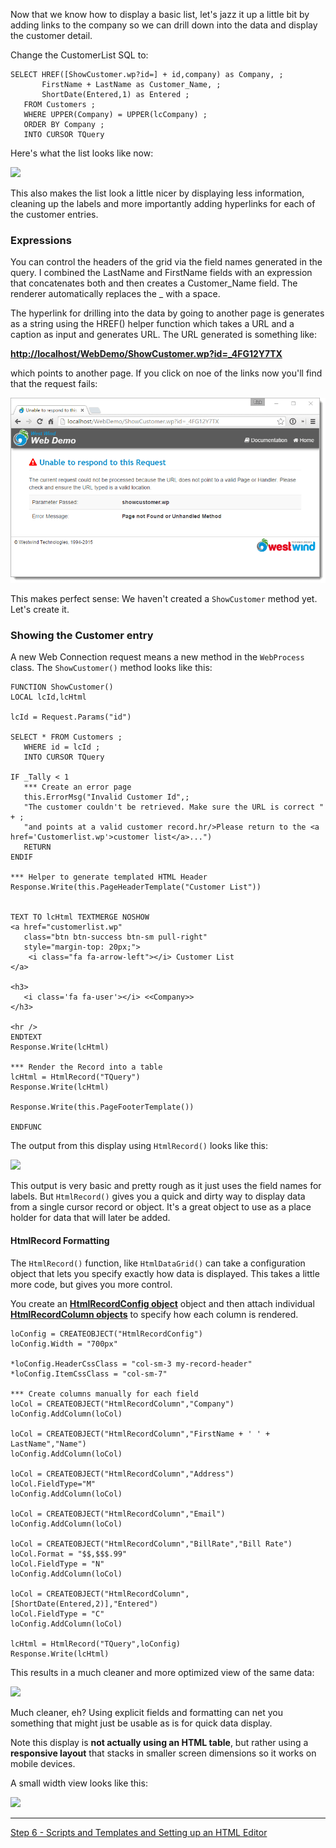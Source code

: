 ﻿Now that we know how to display a basic list, let's jazz it up a little bit by adding links to the company so we can drill down into the data and display the customer detail.

Change the CustomerList SQL to:

```foxpro
SELECT HREF([ShowCustomer.wp?id=] + id,company) as Company, ;
       FirstName + LastName as Customer_Name, ;
       ShortDate(Entered,1) as Entered ;
   FROM Customers ;
   WHERE UPPER(Company) = UPPER(lcCompany) ;
   ORDER BY Company ;
   INTO CURSOR TQuery      
```

Here's what the list looks like now:

![](//images/stepbystep/CustDataLink.png)

This also makes the list look a little nicer by displaying less information, cleaning up the labels and more importantly adding hyperlinks for each of the customer entries. 

### Expressions
You can control the headers of the grid via the field names generated in the query. I combined the LastName and FirstName fields with an expression that concatenates both and then creates a Customer_Name field. The renderer automatically replaces the _ with a space.

The hyperlink for drilling into the data by going to another page is generates as a string using the HREF() helper function which takes a URL and a caption as input and generates URL. The URL generated is something like:

**<a href="http://localhost/webdemo/showcustomer.wp?id=_4fg12y7tx" target="top">http://localhost/WebDemo/ShowCustomer.wp?id=_4FG12Y7TX</a>**

which points to another page. If you click on noe of the links now you'll find that the request fails:


![](IMAGES/stepbystep/ErrorNoMethodFound.png)

This makes perfect sense: We haven't created a `ShowCustomer` method yet. Let's create it.

### Showing the Customer entry
A new Web Connection request means a new method in the `WebProcess` class. The `ShowCustomer()` method looks like this:

```foxpro
FUNCTION ShowCustomer()
LOCAL lcId,lcHtml

lcId = Request.Params("id")

SELECT * FROM Customers ;
   WHERE id = lcId ;
   INTO CURSOR TQuery

IF _Tally < 1
   *** Create an error page
   this.ErrorMsg("Invalid Customer Id",;
   "The customer couldn't be retrieved. Make sure the URL is correct " + ;
   "and points at a valid customer record.hr/>Please return to the <a href='Customerlist.wp'>customer list</a>...")
   RETURN 
ENDIF

*** Helper to generate templated HTML Header
Response.Write(this.PageHeaderTemplate("Customer List"))


TEXT TO lcHtml TEXTMERGE NOSHOW
<a href="customerlist.wp" 
   class="btn btn-success btn-sm pull-right" 
   style="margin-top: 20px;">
	<i class="fa fa-arrow-left"></i> Customer List
</a>

<h3>
   <i class='fa fa-user'></i> <<Company>>
</h3>   

<hr />
ENDTEXT
Response.Write(lcHtml)

*** Render the Record into a table
lcHtml = HtmlRecord("TQuery")
Response.Write(lcHtml)

Response.Write(this.PageFooterTemplate())

ENDFUNC
```

The output from this display using  `HtmlRecord()` looks like this:

![](//images/stepbystep/CustDataDisplay.png)


This output is very basic and pretty rough as it just uses the field names for labels. But `HtmlRecord()`  gives you a quick and dirty way to display data from a single cursor record or object. It's a great object to use as a place holder for data that will later be added.

#### HtmlRecord Formatting
The `HtmlRecord()` function, like `HtmlDataGrid()` can take a configuration object that lets you specify exactly how data is displayed. This takes a little more code, but gives you more control.

You create an **[HtmlRecordConfig object](VFPS://Topic/_3AS14YCB5)** object and then attach individual **[HtmlRecordColumn objects](VFPS://Topic/_3AS15H1KZ)** to specify how each column is rendered.

```foxpro
loConfig = CREATEOBJECT("HtmlRecordConfig")
loConfig.Width = "700px"

*loConfig.HeaderCssClass = "col-sm-3 my-record-header"
*loConfig.ItemCssClass = "col-sm-7"

*** Create columns manually for each field
loCol = CREATEOBJECT("HtmlRecordColumn","Company")
loConfig.AddColumn(loCol)

loCol = CREATEOBJECT("HtmlRecordColumn","FirstName + ' ' + LastName","Name")
loConfig.AddColumn(loCol)

loCol = CREATEOBJECT("HtmlRecordColumn","Address")
loCol.FieldType="M"
loConfig.AddColumn(loCol)

loCol = CREATEOBJECT("HtmlRecordColumn","Email")
loConfig.AddColumn(loCol)

loCol = CREATEOBJECT("HtmlRecordColumn","BillRate","Bill Rate")
loCol.Format = "$$,$$$.99"
loCol.FieldType = "N"
loConfig.AddColumn(loCol)

loCol = CREATEOBJECT("HtmlRecordColumn",[ShortDate(Entered,2)],"Entered")
loCol.FieldType = "C"
loConfig.AddColumn(loCol)

lcHtml = HtmlRecord("TQuery",loConfig)
Response.Write(lcHtml)
```

This results in a much cleaner and more optimized view of the same data:

![](//images/stepbystep/CustDataDisplayFormattedRecord.png)

Much cleaner, eh? Using explicit fields and formatting can net you something that might just be usable as is for quick data display.


Note this display is **not actually using an HTML table**, but rather using a **responsive layout** that stacks in smaller screen dimensions so it works on mobile devices. 

A small width view looks like this:

![](//images/stepbystep/CustDataDisplaySmallStacked.png)

---
[Step 6 - Scripts and Templates and Setting up an HTML Editor](VFPS://Topic/_5TC1BNZMD)